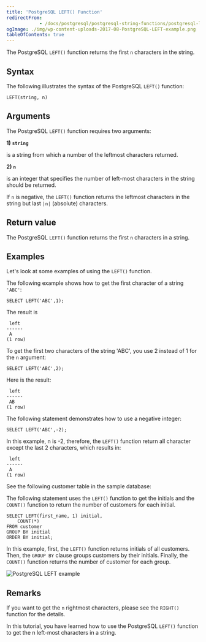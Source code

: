 ```yaml
---
title: 'PostgreSQL LEFT() Function'
redirectFrom: 
            - /docs/postgresql/postgresql-string-functions/postgresql-left/
ogImage: ./img/wp-content-uploads-2017-08-PostgreSQL-LEFT-example.png
tableOfContents: true
---
```


The PostgreSQL `LEFT()` function returns the first `n` characters in the string.



## Syntax



The following illustrates the syntax of the PostgreSQL `LEFT()` function:



```
LEFT(string, n)
```



## Arguments



The PostgreSQL `LEFT()` function requires two arguments:



**1) `string`**



is a string from which a number of the leftmost characters returned.



**2) `n`**



is an integer that specifies the number of left-most characters in the string should be returned.



If `n` is negative, the `LEFT()` function returns the leftmost characters in the string but last `|n|` (absolute) characters.



## Return value



The PostgreSQL `LEFT()` function returns the first `n` characters in a string.



## Examples



Let's look at some examples of using the `LEFT()` function.



The following example shows how to get the first character of a string `'ABC'`:



```
SELECT LEFT('ABC',1);
```



The result is



```
 left
------
 A
(1 row)
```



To get the first two characters of the string 'ABC', you use 2 instead of 1 for the `n` argument:



```
SELECT LEFT('ABC',2);
```



Here is the result:



```
 left
------
 AB
(1 row)
```



The following statement demonstrates how to use a negative integer:



```
SELECT LEFT('ABC',-2);
```



In this example, n is -2, therefore, the `LEFT()` function return all character except the last 2 characters, which results in:



```
 left
------
 A
(1 row)
```



See the following customer table in the sample database:



The following statement uses the `LEFT()` function to get the initials and the `COUNT()` function to return the number of customers for each initial.



```
SELECT LEFT(first_name, 1) initial,
    COUNT(*)
FROM customer
GROUP BY initial
ORDER BY initial;
```



In this example, first, the `LEFT()` function returns initials of all customers. Then, the `GROUP BY` clause groups customers by their initials. Finally, the `COUNT()` function returns the number of customer for each group.



![PostgreSQL LEFT example](./img/wp-content-uploads-2017-08-PostgreSQL-LEFT-example.png)



## Remarks



If you want to get the `n` rightmost characters, please see the `RIGHT()` function for the details.



In this tutorial, you have learned how to use the PostgreSQL `LEFT()` function to get the n left-most characters in a string.

